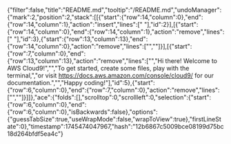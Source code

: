 {"filter":false,"title":"README.md","tooltip":"/README.md","undoManager":{"mark":2,"position":2,"stack":[[{"start":{"row":14,"column":0},"end":{"row":14,"column":1},"action":"insert","lines":[" "],"id":2}],[{"start":{"row":14,"column":0},"end":{"row":14,"column":1},"action":"remove","lines":[" "],"id":3},{"start":{"row":13,"column":13},"end":{"row":14,"column":0},"action":"remove","lines":["",""]}],[{"start":{"row":7,"column":0},"end":{"row":13,"column":13},"action":"remove","lines":["","Hi there! Welcome to AWS Cloud9!","","To get started, create some files, play with the terminal,","or visit https://docs.aws.amazon.com/console/cloud9/ for our documentation.","","Happy coding!"],"id":5},{"start":{"row":6,"column":0},"end":{"row":7,"column":0},"action":"remove","lines":["",""]}]]},"ace":{"folds":[],"scrolltop":0,"scrollleft":0,"selection":{"start":{"row":6,"column":0},"end":{"row":6,"column":0},"isBackwards":false},"options":{"guessTabSize":true,"useWrapMode":false,"wrapToView":true},"firstLineState":0},"timestamp":1745474047967,"hash":"12b6867c5009bce08199d75bc18d264bfdf5ea4c"}